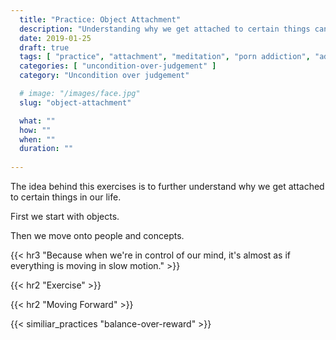 ```yaml
---
  title: "Practice: Object Attachment"
  description: "Understanding why we get attached to certain things can help us better understand what our brain does when we get attached."
  date: 2019-01-25
  draft: true
  tags: [ "practice", "attachment", "meditation", "porn addiction", "addiction", "awareness", "awareness exercises", "perspective", "nofap", "neverfap", "neverfap deluxe" ]
  categories: [ "uncondition-over-judgement" ]
  category: "Uncondition over judgement"

  # image: "/images/face.jpg"
  slug: "object-attachment"

  what: ""
  how: ""
  when: ""
  duration: ""
  
---
```


<!-- {{< hr2 "Context" >}} -->


The idea behind this exercises is to further understand why we get attached to certain things in our life.

First we start with objects. 

Then we move onto people and concepts. 


{{< hr3 "Because when we're in control of our mind, it's almost as if everything is moving in slow motion." >}}


{{< hr2 "Exercise" >}}



{{< hr2 "Moving Forward" >}}

 

{{< similiar_practices "balance-over-reward" >}}


<!-- 
{{< hr2 "Additional Resources" >}}  -->

<!-- maybe link to other  -->

